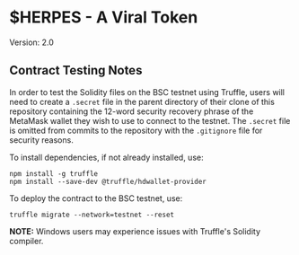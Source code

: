 # $HERPES - A Viral Token

Version: 2.0

## Contract Testing Notes

In order to test the Solidity files on the BSC testnet using Truffle, users
will need to create a `.secret` file in the parent directory of their clone of
this repository containing the 12-word security recovery phrase of the MetaMask
wallet they wish to use to connect to the testnet. The `.secret` file is
omitted from commits to the repository with the `.gitignore` file for security
reasons.

To install dependencies, if not already installed, use:

    npm install -g truffle
    npm install --save-dev @truffle/hdwallet-provider
    
To deploy the contract to the BSC testnet, use:
    
    truffle migrate --network=testnet --reset
    
**NOTE:** Windows users may experience issues with Truffle's Solidity compiler.
